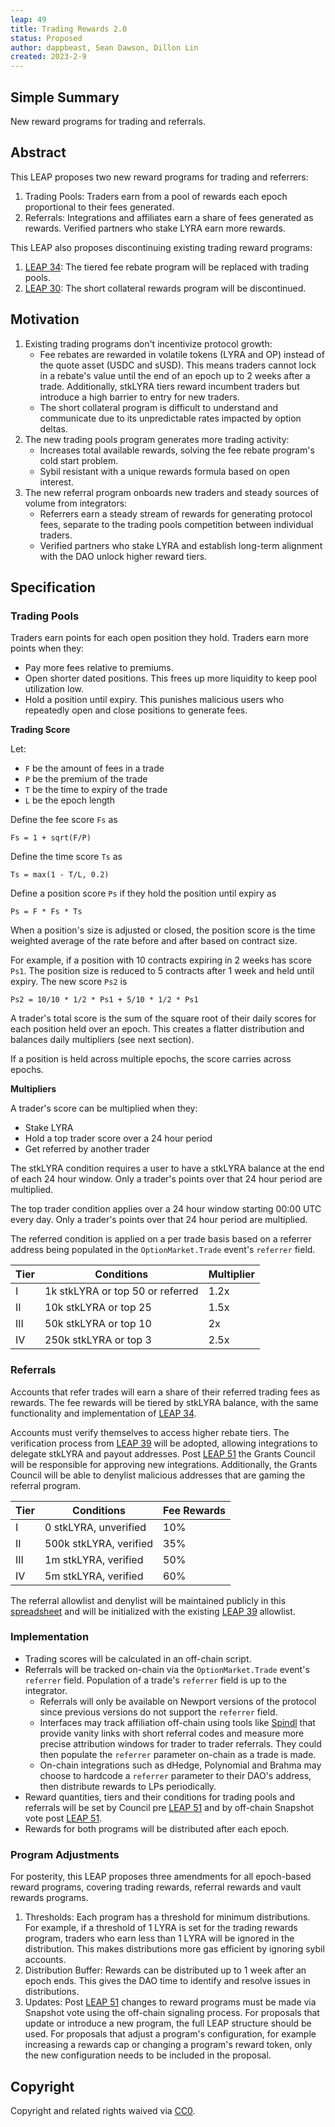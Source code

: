 ```yaml
---
leap: 49
title: Trading Rewards 2.0
status: Proposed
author: dappbeast, Sean Dawson, Dillon Lin
created: 2023-2-9
---
```


## Simple Summary

New reward programs for trading and referrals.

## Abstract

This LEAP proposes two new reward programs for trading and referrers:

1. Trading Pools: Traders earn from a pool of rewards each epoch proportional to their fees generated.
2. Referrals: Integrations and affiliates earn a share of fees generated as rewards. Verified partners who stake LYRA earn more rewards.

This LEAP also proposes discontinuing existing trading reward programs:

1. [LEAP 34](https://leaps.lyra.finance/leaps/leap-34/): The tiered fee rebate program will be replaced with trading pools.
2. [LEAP 30](https://leaps.lyra.finance/leaps/leap-30): The short collateral rewards program will be discontinued.

## Motivation

1. Existing trading programs don't incentivize protocol growth:
   - Fee rebates are rewarded in volatile tokens (LYRA and OP) instead of the quote asset (USDC and sUSD). This means traders cannot lock in a rebate's value until the end of an epoch up to 2 weeks after a trade. Additionally, stkLYRA tiers reward incumbent traders but introduce a high barrier to entry for new traders.
   - The short collateral program is difficult to understand and communicate due to its unpredictable rates impacted by option deltas.
2. The new trading pools program generates more trading activity:
   - Increases total available rewards, solving the fee rebate program's cold start problem.
   - Sybil resistant with a unique rewards formula based on open interest.
3. The new referral program onboards new traders and steady sources of volume from integrators:
   - Referrers earn a steady stream of rewards for generating protocol fees, separate to the trading pools competition between individual traders.
   - Verified partners who stake LYRA and establish long-term alignment with the DAO unlock higher reward tiers.

## Specification

### Trading Pools

Traders earn points for each open position they hold. Traders earn more points when they:

- Pay more fees relative to premiums.
- Open shorter dated positions. This frees up more liquidity to keep pool utilization low.
- Hold a position until expiry. This punishes malicious users who repeatedly open and close positions to generate fees.

**Trading Score**

Let:

- `F` be the amount of fees in a trade
- `P` be the premium of the trade
- `T` be the time to expiry of the trade
- `L` be the epoch length

Define the fee score `Fs` as

`Fs = 1 + sqrt(F/P)`

Define the time score `Ts` as

`Ts = max(1 - T/L, 0.2)`

Define a position score `Ps` if they hold the position until expiry as

`Ps = F * Fs * Ts`

When a position's size is adjusted or closed, the position score is the time weighted average of the rate before and after based on contract size.

For example, if a position with 10 contracts expiring in 2 weeks has score `Ps1`. The position size is reduced to 5 contracts after 1 week and held until expiry. The new score `Ps2` is

`Ps2 = 10/10 * 1/2 * Ps1 + 5/10 * 1/2 * Ps1`

A trader's total score is the sum of the square root of their daily scores for each position held over an epoch. This creates a flatter distribution and balances daily multipliers (see next section).

If a position is held across multiple epochs, the score carries across epochs.

**Multipliers**

A trader's score can be multiplied when they:

- Stake LYRA
- Hold a top trader score over a 24 hour period
- Get referred by another trader

The stkLYRA condition requires a user to have a stkLYRA balance at the end of each 24 hour window. Only a trader's points over that 24 hour period are multiplied.

The top trader condition applies over a 24 hour window starting 00:00 UTC every day. Only a trader's points over that 24 hour period are multiplied.

The referred condition is applied on a per trade basis based on a referrer address being populated in the `OptionMarket.Trade` event's `referrer` field.

|Tier | Conditions | Multiplier |
|---| --------------- | ------ |
|I| 1k stkLYRA or top 50 or referred | 1.2x |
|II| 10k stkLYRA or top 25 | 1.5x |
|III| 50k stkLYRA or top 10 | 2x |
|IV| 250k stkLYRA or top 3 | 2.5x |

### Referrals

Accounts that refer trades will earn a share of their referred trading fees as rewards. The fee rewards will be tiered by stkLYRA balance, with the same functionality and implementation of [LEAP 34](https://leaps.lyra.finance/leaps/leap-34/).

Accounts must verify themselves to access higher rebate tiers. The verification process from [LEAP 39](https://leaps.lyra.finance/leaps/leap-39) will be adopted, allowing integrations to delegate stkLYRA and payout addresses. Post [LEAP 51](https://leaps.lyra.finance/leaps/leap-51/) the Grants Council will be responsible for approving new integrations. Additionally, the Grants Council will be able to denylist malicious addresses that are gaming the referral program.

|Tier | Conditions | Fee Rewards |
|---| --------------- | ------ |
|I| 0 stkLYRA, unverified | 10% |
|II| 500k stkLYRA, verified | 35% |
|III| 1m stkLYRA, verified | 50% |
|IV| 5m stkLYRA, verified | 60% |

The referral allowlist and denylist will be maintained publicly in this [spreadsheet](https://docs.google.com/spreadsheets/d/1lerDJEghSfdutnvqzyLmY2QrLN7T2lBa2sj-eY2DDnE/edit#gid=0) and will be initialized with the existing [LEAP 39](https://leaps.lyra.finance/leaps/leap-39) allowlist.

### Implementation

- Trading scores will be calculated in an off-chain script.
- Referrals will be tracked on-chain via the `OptionMarket.Trade` event's `referrer` field. Population of a trade's `referrer` field is up to the integrator.
	- Referrals will only be available on Newport versions of the protocol since previous versions do not support the `referrer` field.
	- Interfaces may track affiliation off-chain using tools like [Spindl](https://www.spindl.xyz/) that provide vanity links with short referral codes and measure more precise attribution windows for trader to trader referrals. They could then populate the `referrer` parameter on-chain as a trade is made.
	- On-chain integrations such as dHedge, Polynomial and Brahma may choose to hardcode a `referrer` parameter to their DAO's address, then distribute rewards to LPs periodically.
- Reward quantities, tiers and their conditions for trading pools and referrals will be set by Council pre [LEAP 51](https://leaps.lyra.finance/leaps/leap-51/) and by off-chain Snapshot vote post [LEAP 51](https://leaps.lyra.finance/leaps/leap-51/).
- Rewards for both programs will be distributed after each epoch.

### Program Adjustments

For posterity, this LEAP proposes three amendments for all epoch-based reward programs, covering trading rewards, referral rewards and vault rewards programs.

1. Thresholds: Each program has a threshold for minimum distributions. For example, if a threshold of 1 LYRA is set for the trading rewards program, traders who earn less than 1 LYRA will be ignored in the distribution. This makes distributions more gas efficient by ignoring sybil accounts. 
2. Distribution Buffer: Rewards can be distributed up to 1 week after an epoch ends. This gives the DAO time to identify and resolve issues in distributions.
3. Updates: Post [LEAP 51](https://leaps.lyra.finance/leaps/leap-51/) changes to reward programs must be made via Snapshot vote using the off-chain signaling process. For proposals that update or introduce a new program, the full LEAP structure should be used. For proposals that adjust a program's configuration, for example increasing a rewards cap or changing a program's reward token, only the new configuration needs to be included in the proposal.

## Copyright

Copyright and related rights waived via [CC0](https://creativecommons.org/publicdomain/zero/1.0/).
